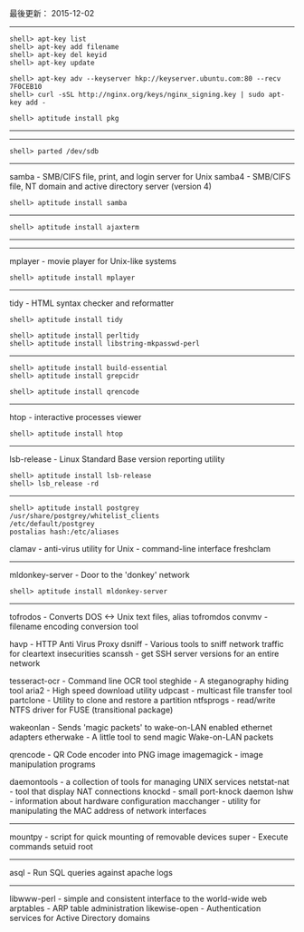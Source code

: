
最後更新： 2015-12-02     

---

```console 
shell> apt-key list
shell> apt-key add filename
shell> apt-key del keyid
shell> apt-key update

shell> apt-key adv --keyserver hkp://keyserver.ubuntu.com:80 --recv 7F0CEB10
shell> curl -sSL http://nginx.org/keys/nginx_signing.key | sudo apt-key add - 

shell> aptitude install pkg
```

---

---

```console 
shell> parted /dev/sdb
```

---

samba - SMB/CIFS file, print, and login server for Unix
samba4 - SMB/CIFS file, NT domain and active directory server (version 4)

```console 
shell> aptitude install samba
```

---

```console 
shell> aptitude install ajaxterm
```

---

---

mplayer - movie player for Unix-like systems

```console 
shell> aptitude install mplayer
```

---
tidy - HTML syntax checker and reformatter

```console 
shell> aptitude install tidy
```

```console 
shell> aptitude install perltidy
shell> aptitude install libstring-mkpasswd-perl
```

---

```console 
shell> aptitude install build-essential
shell> aptitude install grepcidr 
```

```console 
shell> aptitude install qrencode
```
---

htop - interactive processes viewer
```console 
shell> aptitude install htop
```

---

lsb-release - Linux Standard Base version reporting utility
```console 
shell> aptitude install lsb-release
shell> lsb_release -rd
```

---

```console 
shell> aptitude install postgrey
/usr/share/postgrey/whitelist_clients
/etc/default/postgrey
postalias hash:/etc/aliases
```

clamav - anti-virus utility for Unix - command-line interface
freshclam

---
mldonkey-server - Door to the 'donkey' network
```console 
shell> aptitude install mldonkey-server
```
---


tofrodos - Converts DOS <-> Unix text files, alias tofromdos
convmv - filename encoding conversion tool

havp - HTTP Anti Virus Proxy
dsniff - Various tools to sniff network traffic for cleartext insecurities
scanssh - get SSH server versions for an entire network

tesseract-ocr - Command line OCR tool
steghide - A steganography hiding tool
aria2 - High speed download utility
udpcast - multicast file transfer tool
partclone - Utility to clone and restore a partition
ntfsprogs - read/write NTFS driver for FUSE (transitional package)

wakeonlan - Sends 'magic packets' to wake-on-LAN enabled ethernet adapters
etherwake - A little tool to send magic Wake-on-LAN packets


qrencode - QR Code encoder into PNG image
imagemagick - image manipulation programs

daemontools - a collection of tools for managing UNIX services
netstat-nat - tool that display NAT connections
knockd - small port-knock daemon
lshw - information about hardware configuration
macchanger - utility for manipulating the MAC address of network interfaces

---

mountpy - script for quick mounting of removable devices
super - Execute commands setuid root

---

asql - Run SQL queries against apache logs

---

libwww-perl - simple and consistent interface to the world-wide web
arptables - ARP table administration
likewise-open - Authentication services for Active Directory domains


